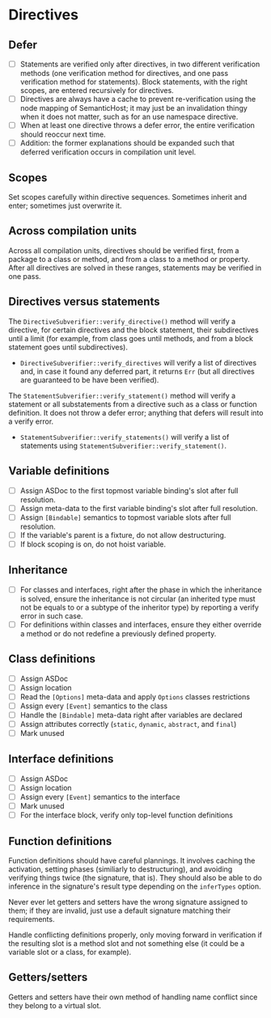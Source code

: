 # Directives

## Defer

* [ ] Statements are verified only after directives, in two different verification methods (one verification method for directives, and one pass verification method for statements). Block statements, with the right scopes, are entered recursively for directives.
* [ ] Directives are always have a cache to prevent re-verification using the node mapping of SemanticHost; it may just be an invalidation thingy when it does not matter, such as for an use namespace directive.
* [ ] When at least one directive throws a defer error, the entire verification should reoccur next time.
* [ ] Addition: the former explanations should be expanded such that deferred verification occurs in compilation unit level.

## Scopes

Set scopes carefully within directive sequences. Sometimes inherit and enter; sometimes just overwrite it.

## Across compilation units

Across all compilation units, directives should be verified first, from a package to a class or method, and from a class to a method or property. After all directives are solved in these ranges, statements may be verified in one pass.

## Directives versus statements

The `DirectiveSubverifier::verify_directive()` method will verify a directive, for certain directives and the block statement, their subdirectives until a limit (for example, from class goes until methods, and from a block statement goes until subdirectives).

* `DirectiveSubverifier::verify_directives` will verify a list of directives and, in case it found any deferred part, it returns `Err` (but all directives are guaranteed to be have been verified).

The `StatementSubverifier::verify_statement()` method will verify a statement or all substatements from a directive such as a class or function definition. It does not throw a defer error; anything that defers will result into a verify error.

* `StatementSubverifier::verify_statements()` will verify a list of statements using `StatementSubverifier::verify_statement()`.

## Variable definitions

* [ ] Assign ASDoc to the first topmost variable binding's slot after full resolution.
* [ ] Assign meta-data to the first variable binding's slot after full resolution.
* [ ] Assign `[Bindable]` semantics to topmost variable slots after full resolution.
* [ ] If the variable's parent is a fixture, do not allow destructuring.
* [ ] If block scoping is on, do not hoist variable.

## Inheritance

* [ ] For classes and interfaces, right after the phase in which the inheritance is solved, ensure the inheritance is not circular (an inherited type must not be equals to or a subtype of the inheritor type) by reporting a verify error in such case.
* [ ] For definitions within classes and interfaces, ensure they either override a method or do not redefine a previously defined property.

## Class definitions

* [ ] Assign ASDoc
* [ ] Assign location
* [ ] Read the `[Options]` meta-data and apply `Options` classes restrictions
* [ ] Assign every `[Event]` semantics to the class
* [ ] Handle the `[Bindable]` meta-data right after variables are declared
* [ ] Assign attributes correctly (`static`, `dynamic`, `abstract`, and `final`)
* [ ] Mark unused

## Interface definitions

* [ ] Assign ASDoc
* [ ] Assign location
* [ ] Assign every `[Event]` semantics to the interface
* [ ] Mark unused
* [ ] For the interface block, verify only top-level function definitions

## Function definitions

Function definitions should have careful plannings. It involves caching the activation, setting phases (similiarly to destructuring), and avoiding verifying things twice (the signature, that is). They should also be able to do inference in the signature's result type depending on the `inferTypes` option.

Never ever let getters and setters have the wrong signature assigned to them; if they are invalid, just use a default signature matching their requirements.

Handle conflicting definitions properly, only moving forward in verification if the resulting slot is a method slot and not something else (it could be a variable slot or a class, for example).

## Getters/setters

Getters and setters have their own method of handling name conflict since they belong to a virtual slot.